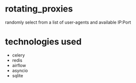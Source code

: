 # rotating_proxies
randomly select from a list of user-agents and available IP:Port


# technologies used
- celery
- redis
- airflow
- asyncio
- sqlite

